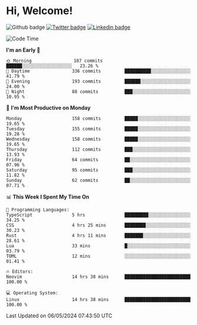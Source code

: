   # Hi, Welcome!
  ![Github badge](https://img.shields.io/github/followers/kraken-afk.svg?style=social&label=Follow&maxAge=2592000)
  [![Twitter badge](https://img.shields.io/badge/-Twitter-00acee?style=flat-square&logo=Twitter&logoColor=white)](https://twitter.com/trshppl)
  [![Linkedin badge](https://img.shields.io/badge/LinkedIn-0077B5?style=flat-square&logo=linkedin&logoColor=white)](https://www.linkedin.com/in/noveanrer)
<!--START_SECTION:waka-->
![Code Time](http://img.shields.io/badge/Code%20Time-182%20hrs%2044%20mins-blue)

**I'm an Early 🐤** 

```text
🌞 Morning                187 commits         ██████░░░░░░░░░░░░░░░░░░░   23.26 % 
🌆 Daytime                336 commits         ██████████░░░░░░░░░░░░░░░   41.79 % 
🌃 Evening                193 commits         ██████░░░░░░░░░░░░░░░░░░░   24.00 % 
🌙 Night                  88 commits          ███░░░░░░░░░░░░░░░░░░░░░░   10.95 % 
```
📅 **I'm Most Productive on Monday** 

```text
Monday                   158 commits         █████░░░░░░░░░░░░░░░░░░░░   19.65 % 
Tuesday                  155 commits         █████░░░░░░░░░░░░░░░░░░░░   19.28 % 
Wednesday                158 commits         █████░░░░░░░░░░░░░░░░░░░░   19.65 % 
Thursday                 112 commits         ███░░░░░░░░░░░░░░░░░░░░░░   13.93 % 
Friday                   64 commits          ██░░░░░░░░░░░░░░░░░░░░░░░   07.96 % 
Saturday                 95 commits          ███░░░░░░░░░░░░░░░░░░░░░░   11.82 % 
Sunday                   62 commits          ██░░░░░░░░░░░░░░░░░░░░░░░   07.71 % 
```


📊 **This Week I Spent My Time On** 

```text
💬 Programming Languages: 
TypeScript               5 hrs               █████████░░░░░░░░░░░░░░░░   34.25 % 
CSS                      4 hrs 25 mins       ████████░░░░░░░░░░░░░░░░░   30.23 % 
Rust                     4 hrs 11 mins       ███████░░░░░░░░░░░░░░░░░░   28.61 % 
Lua                      33 mins             █░░░░░░░░░░░░░░░░░░░░░░░░   03.79 % 
TOML                     12 mins             ░░░░░░░░░░░░░░░░░░░░░░░░░   01.41 % 

🔥 Editors: 
Neovim                   14 hrs 38 mins      █████████████████████████   100.00 % 

💻 Operating System: 
Linux                    14 hrs 38 mins      █████████████████████████   100.00 % 
```


 Last Updated on 06/05/2024 07:43:50 UTC
<!--END_SECTION:waka-->